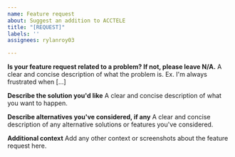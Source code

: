 ```yaml
---
name: Feature request
about: Suggest an addition to ACCTELE
title: "[REQUEST]"
labels: ''
assignees: rylanroy03

---
```


**Is your feature request related to a problem? If not, please leave N/A.**
A clear and concise description of what the problem is. Ex. I'm always frustrated when [...]

**Describe the solution you'd like**
A clear and concise description of what you want to happen.

**Describe alternatives you've considered, if any**
A clear and concise description of any alternative solutions or features you've considered.

**Additional context**
Add any other context or screenshots about the feature request here.
